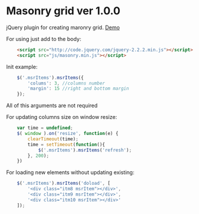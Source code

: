 # Masonry grid ver 1.0.0

jQuery plugin for creating maronry grid. [Demo](https://jsfiddle.net/Umkka/y8xghswd/)

For using just add to the body:
```html
	<script src="http://code.jquery.com/jquery-2.2.2.min.js"></script>
	<script src="js/masonry.min.js"></script>
```

Init example:
```javascript
	$('.msrItems').msrItems({
		'colums': 3, //columns number
		'margin': 15 //right and bottom margin
	});
```
All of this arguments are not required

For updating columns size on window resize:
```javascript
	var time = undefined;
	$( window ).on('resize', function(e) {
		clearTimeout(time);
		time = setTimeout(function(){
			$('.msrItems').msrItems('refresh');
		}, 200);
	})
```

For loading new elements without updating existing:
```javascript
	$('.msrItems').msrItems('doload', [
		'<div class="itm8 msrItem"></div>',
		'<div class="itm9 msrItem"></div>',
		'<div class="itm10 msrItem"></div>'
	]);
```